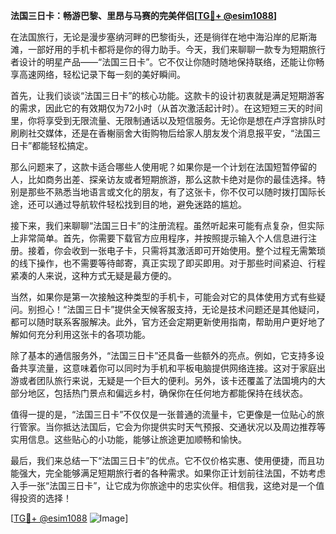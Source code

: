 **法国三日卡：畅游巴黎、里昂与马赛的完美伴侣[[TG💪+ @esim1088](https://t.me/s/esim1088)]**

在法国旅行，无论是漫步塞纳河畔的巴黎街头，还是徜徉在地中海沿岸的尼斯海滩，一部好用的手机卡都将是你的得力助手。今天，我们来聊聊一款专为短期旅行者设计的明星产品——“法国三日卡”。它不仅让你随时随地保持联络，还能让你畅享高速网络，轻松记录下每一刻的美好瞬间。

首先，让我们谈谈“法国三日卡”的核心功能。这款卡的设计初衷就是满足短期游客的需求，因此它的有效期仅为72小时（从首次激活起计时）。在这短短三天的时间里，你将享受到无限流量、无限制通话以及短信服务。无论你是想在卢浮宫排队时刷刷社交媒体，还是在香榭丽舍大街购物后给家人朋友发个消息报平安，“法国三日卡”都能轻松搞定。

那么问题来了，这款卡适合哪些人使用呢？如果你是一个计划在法国短暂停留的人，比如商务出差、探亲访友或者短期旅游，那么这款卡绝对是你的最佳选择。特别是那些不熟悉当地语言或文化的朋友，有了这张卡，你不仅可以随时拨打国际长途，还可以通过导航软件轻松找到目的地，避免迷路的尴尬。

接下来，我们来聊聊“法国三日卡”的注册流程。虽然听起来可能有点复杂，但实际上非常简单。首先，你需要下载官方应用程序，并按照提示输入个人信息进行注册。接着，你会收到一张电子卡，只需将其激活即可开始使用。整个过程无需繁琐的线下操作，也不需要等待邮寄，真正实现了即买即用。对于那些时间紧迫、行程紧凑的人来说，这种方式无疑是最方便的。

当然，如果你是第一次接触这种类型的手机卡，可能会对它的具体使用方式有些疑问。别担心！“法国三日卡”提供全天候客服支持，无论是技术问题还是其他疑问，都可以随时联系客服解决。此外，官方还会定期更新使用指南，帮助用户更好地了解如何充分利用这张卡的各项功能。

除了基本的通信服务外，“法国三日卡”还具备一些额外的亮点。例如，它支持多设备共享流量，这意味着你可以同时为手机和平板电脑提供网络连接。这对于家庭出游或者团队旅行来说，无疑是一个巨大的便利。另外，该卡还覆盖了法国境内的大部分地区，包括热门景点和偏远乡村，确保你在任何地方都能保持在线状态。

值得一提的是，“法国三日卡”不仅仅是一张普通的流量卡，它更像是一位贴心的旅行管家。当你抵达法国后，它会为你提供实时天气预报、交通状况以及周边推荐等实用信息。这些贴心的小功能，能够让旅途更加顺畅和愉快。

最后，我们来总结一下“法国三日卡”的优点。它不仅价格实惠、使用便捷，而且功能强大，完全能够满足短期旅行者的各种需求。如果你正计划前往法国，不妨考虑入手一张“法国三日卡”，让它成为你旅途中的忠实伙伴。相信我，这绝对是一个值得投资的选择！

[[TG💪+ @esim1088](https://t.me/s/esim1088) ![Image](https://i.postimg.cc/4NQfJmqS/Snipaste-2025-05-13-00-14-12.png)]